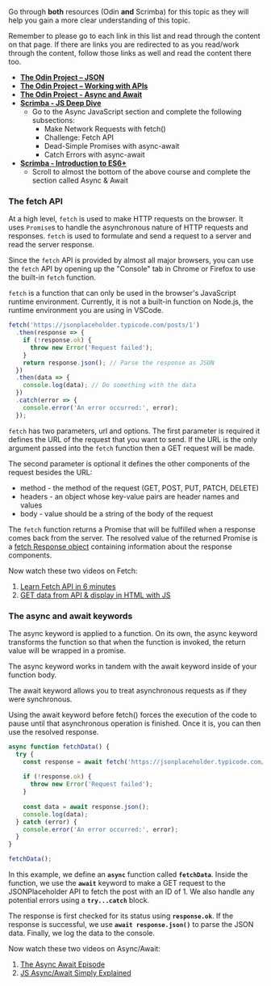 Go through **both** resources (Odin **and** Scrimba) for this topic as they will help you gain a more clear understanding of this topic.

Remember to please go to each link in this list and read through the content on that page. If there are links you are redirected to as you read/work through the content, follow those links as well and read the content there too.

- **[The Odin Project – JSON](https://www.theodinproject.com/lessons/node-path-javascript-json)**
- **[The Odin Project – Working with APIs](https://www.theodinproject.com/lessons/node-path-javascript-working-with-apis)**
- **[The Odin Project - Async and Await](https://www.theodinproject.com/lessons/node-path-javascript-async-and-await)**
- **[Scrimba - JS Deep Dive](https://scrimba.com/javascript-deep-dive-c0a)**
  - Go to the Async JavaScript section and complete the following subsections:
    - Make Network Requests with fetch()
    - Challenge: Fetch API
    - Dead-Simple Promises with async-await
    - Catch Errors with async-await
- **[Scrimba - Introduction to ES6+](https://scrimba.com/introduction-to-es6-c0t)**
  - Scroll to almost the bottom of the above course and complete the section called Async & Await

### The fetch API

At a high level, `fetch` is used to make HTTP requests on the browser. It uses `Promise`s to handle the asynchronous nature of HTTP requests and responses. `fetch` is used to formulate and send a request to a server and read the server response.

Since the `fetch` API is provided by almost all major browsers, you can use the `fetch` API by opening up the "Console" tab in Chrome or Firefox to use the built-in `fetch` function.

`fetch` is a function that can only be used in the browser's JavaScript runtime environment. Currently, it is not a built-in function on Node.js, the runtime environment you are using in VSCode.

```jsx
fetch('https://jsonplaceholder.typicode.com/posts/1')
  .then(response => {
    if (!response.ok) {
      throw new Error('Request failed');
    }
    return response.json(); // Parse the response as JSON
  })
  .then(data => {
    console.log(data); // Do something with the data
  })
  .catch(error => {
    console.error('An error occurred:', error);
  });
```

`fetch` has two parameters, url and options. The first parameter is required it defines the URL of the request that you want to send. If the URL is the only argument passed into the `fetch` function then a GET request will be made. 

The second parameter is optional it defines the other components of the request besides the URL:

- method - the method of the request (GET, POST, PUT, PATCH, DELETE)
- headers - an object whose key-value pairs are header names and values
- body - value should be a string of the body of the request

The `fetch` function returns a Promise that will be fulfilled when a response comes back from the server. The resolved value of the returned Promise is a [fetch Response object](https://developer.mozilla.org/en-US/docs/Web/API/Response) containing information about the response components.

Now watch these two videos on Fetch:

1. [Learn Fetch API in 6 minutes](https://www.youtube.com/watch?v=cuEtnrL9-H0&t=2s)
2. [GET data from API & display in HTML with JS](https://www.youtube.com/watch?v=zUcc4vW-jsI)

### The async and await keywords

The async keyword is applied to a function. On its own, the async keyword transforms the function so that when the function is invoked, the return value will be wrapped in a promise.

The async keyword works in tandem with the await keyword inside of your function body.

The await keyword allows you to treat asynchronous requests as if they were synchronous.

Using the await keyword before fetch() forces the execution of the code to pause until that asynchronous operation is finished. Once it is, you can then use the resolved response.

```jsx
async function fetchData() {
  try {
    const response = await fetch('https://jsonplaceholder.typicode.com/posts/1');
    
    if (!response.ok) {
      throw new Error('Request failed');
    }
    
    const data = await response.json();
    console.log(data);
  } catch (error) {
    console.error('An error occurred:', error);
  }
}

fetchData();
```

In this example, we define an **`async`** function called **`fetchData`**. Inside the function, we use the **`await`** keyword to make a GET request to the JSONPlaceholder API to fetch the post with an ID of 1. We also handle any potential errors using a **`try...catch`** block.

The response is first checked for its status using **`response.ok`**. If the response is successful, we use **`await response.json()`** to parse the JSON data. Finally, we log the data to the console.

Now watch these two videos on Async/Await:

1. [The Async Await Episode](https://www.youtube.com/watch?v=vn3tm0quoqE&t=413s)
2. [JS Async/Await Simply Explained](https://www.youtube.com/watch?v=wKY4-WMmbZw)
